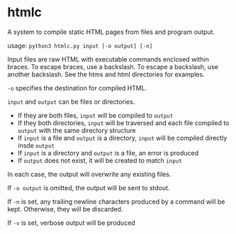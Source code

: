 # htmlc
A system to compile static HTML pages from files and program output.

usage: `python3 htmlc.py input [-o output] [-n]`

Input files are raw HTML with executable commands enclosed within braces. To escape braces, use a backslash. To escape a backslash, use another backslash. See the htms and html directories for examples.

`-o` specifies the destination for compiled HTML.

`input` and `output` can be files or directories.

 - If they are both files, `input` will be compiled to `output`
 - If they both directories, `input` will be traversed and each file compiled to `output` with the same directory structure
 - If `input` is a file and `output` is a directory, `input` will be compiled directly insde `output`
 - If `input` is a directory and `output` is a file, an error is produced
 - If `output` does not exist, it will be created to match `input`

In each case, the output will overwrite any existing files.

If `-o output` is omitted, the output will be sent to stdout. 

If `-n` is set, any trailing newline characters produced by a command will be kept. Otherwise, they will be discarded.

If `-v` is set, verbose output will be produced
